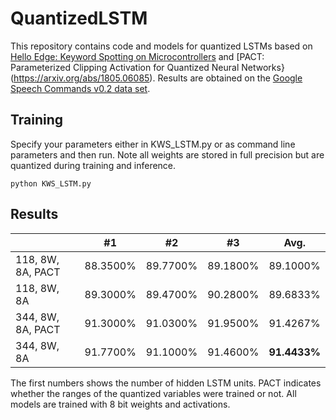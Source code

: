 # QuantizedLSTM

This repository contains code and models for quantized LSTMs based on [Hello Edge: Keyword Spotting on Microcontrollers](https://arxiv.org/abs/1711.07128) and [PACT: Parameterized Clipping Activation for Quantized Neural Networks}(https://arxiv.org/abs/1805.06085). Results are obtained on the [Google Speech Commands v0.2 data set](https://arxiv.org/abs/1804.03209).

## Training

Specify your parameters either in KWS_LSTM.py or as command line parameters and then run. Note all weights are stored in full precision but are quantized during training and inference.

```
python KWS_LSTM.py
```

## Results

|                   | #1       | #2       | #3       | Avg.     |
|-------------------|----------|----------|----------|----------|
| 118, 8W, 8A, PACT | 88.3500% | 89.7700% | 89.1800% | 89.1000% |
| 118, 8W, 8A       | 89.3000% | 89.4700% | 90.2800% | 89.6833% |
| 344, 8W, 8A, PACT | 91.3000% | 91.0300% | 91.9500% | 91.4267% |
| 344, 8W, 8A       | 91.7700% | 91.1000% | 91.4600% | **91.4433%** |

The first numbers shows the number of hidden LSTM units. PACT indicates whether the ranges of the quantized variables were trained or not. All models are trained with 8 bit weights and activations.